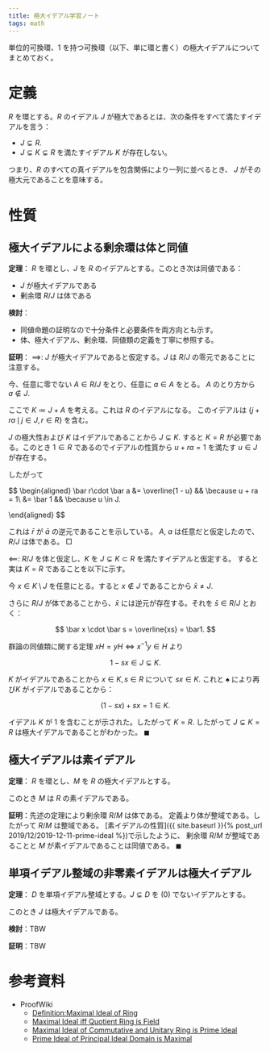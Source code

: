 ```yaml
---
title: 極大イデアル学習ノート
tags: math
---
```


単位的可換環、1 を持つ可換環（以下、単に環と書く）の極大イデアルについてまとめておく。

# 定義

$R$ を環とする。$R$ のイデアル $J$ が極大であるとは、次の条件をすべて満たすイデアルを言う：

* $J \subsetneq R.$
* $J \subsetneq K \subsetneq R$ を満たすイデアル $K$ が存在しない。

つまり、$R$ のすべての真イデアルを包含関係により一列に並べるとき、
$J$ がその極大元であることを意味する。

# 性質

## 極大イデアルによる剰余環は体と同値

**定理**：
$R$ を環とし、$J$ を $R$ のイデアルとする。このとき次は同値である：

* $J$ が極大イデアルである
* 剰余環 $R/J$ は体である

**検討**：
* 同値命題の証明なので十分条件と必要条件を両方向とも示す。
* 体、極大イデアル、剰余環、同値類の定義を丁寧に参照する。

**証明**：
$\implies\colon$
$J$ が極大イデアルであると仮定する。$J$ は $R/J$ の零元であることに注意する。

今、任意に零でない $A \in R/J$ をとり、任意に $a \in A$ をとる。
$A$ のとり方から $a \notin J.$

ここで $K \coloneqq J + A$ を考える。これは $R$ のイデアルになる。
このイデアルは $\lbrace j + ra \,\mid\, j \in J, r \in R\rbrace$ を含む。

$J$ の極大性および $K$ はイデアルであることから $J \subsetneq K.$
すると $K = R$ が必要である。このとき $1 \in R$ であるのでイデアルの性質から
$u + ra = 1$ を満たす $u \in J$ が存在する。

したがって

$$
\begin{aligned}
\bar r\cdot \bar a
&= \overline{1 - u} && \because u + ra = 1\\
&= \bar 1 && \because u \in J.

\end{aligned}
$$

これは $\bar r$ が $\bar a$ の逆元であることを示している。
$A$, $a$ は任意だと仮定したので、$R/J$ は体である。
$\Box$

$\impliedby\colon$
$R/J$ を体と仮定し、$K$ を $J \subsetneq K \subset R$ を満たすイデアルと仮定する。
すると実は $K = R$ であることを以下に示す。

今 $x \in K\setminus J$ を任意にとる。すると $x \notin J$ であることから $\bar x \ne J.$

さらに $R/J$ が体であることから、$\bar x$ には逆元が存在する。それを $\bar s \in R/J$ とおく：

$$
\bar x \cdot \bar s = \overline{xs} = \bar1.
$$

群論の同値類に関する定理 $xH = yH \iff x^{-1}y \in H$ より

$$
\tag*{$\spadesuit$}
1 - sx \in J \subsetneq K.
$$

$K$ がイデアルであることから $x \in K, s \in R$ について $sx \in K.$
これと $\spadesuit$ により再び$K$ がイデアルであることから：

$$
(1 - sx) + sx = 1 \in K.
$$

イデアル $K$ が $1$ を含むことが示された。したがって $K = R.$
したがって $J \subsetneq K = R$ は極大イデアルであることがわかった。
$\blacksquare$

## 極大イデアルは素イデアル

**定理**：
$R$ を環とし、$M$ を $R$ の極大イデアルとする。

このとき $M$ は $R$ の素イデアルである。

**証明**：先述の定理により剰余環 $R/M$ は体である。
定義より体が整域である。したがって $R/M$ は整域である。
[素イデアルの性質]({{ site.baseurl }}{% post_url 2019/12/2019-12-11-prime-ideal %})で示したように、
剰余環 $R/M$ が整域であることと $M$ が素イデアルであることは同値である。
$\blacksquare$

## 単項イデアル整域の非零素イデアルは極大イデアル

**定理**：
$D$ を単項イデアル整域とする。$J \subsetneq D$ を $(0)$ でないイデアルとする。

このとき $J$ は極大イデアルである。

**検討**：TBW

**証明**：TBW

# 参考資料

* ProofWiki
  * [Definition:Maximal Ideal of Ring](https://proofwiki.org/wiki/Definition:Maximal_Ideal_of_Ring)
  * [Maximal Ideal iff Quotient Ring is Field](https://proofwiki.org/wiki/Maximal_Ideal_iff_Quotient_Ring_is_Field)
  * [Maximal Ideal of Commutative and Unitary Ring is Prime Ideal](https://proofwiki.org/wiki/Maximal_Ideal_of_Commutative_and_Unitary_Ring_is_Prime_Ideal)
  * [Prime Ideal of Principal Ideal Domain is Maximal](https://proofwiki.org/wiki/Prime_Ideal_of_Principal_Ideal_Domain_is_Maximal)

